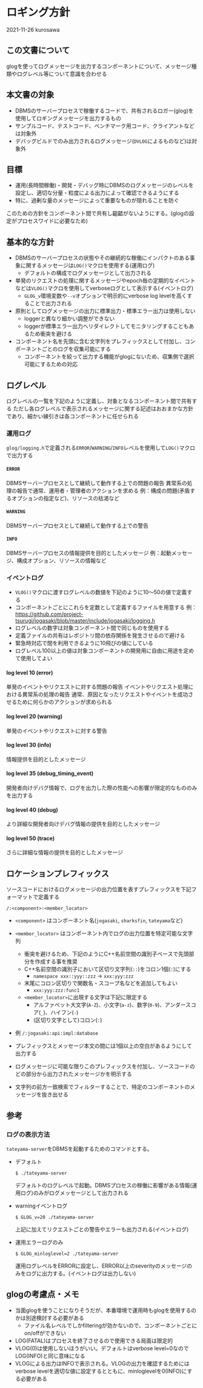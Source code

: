 # ロギング方針

2021-11-26 kurosawa

## この文書について

glogを使ってログメッセージを出力するコンポーネントについて、メッセージ種類やログレベル等について意識を合わせる

## 本文書の対象

- DBMSのサーバープロセスで稼働するコードで、共有されるロガー(glog)を使用してロギングメッセージを出力するもの
- サンプルコード、テストコード、ベンチマーク用コード、クライアントなどは対象外
- デバッグビルドでのみ出力されるログメッセージ(`DVLOG`によるものなど)は対象外

## 目標

- 運用(長時間稼働)・開発・デバッグ時にDBMSのログメッセージのレベルを設定し、適切な分量・粒度による出力によって確認できるようにする
- 特に、過剰な量のメッセージによって重要なものが隠れることを防ぐ

このための方針をコンポーネント間で共有し齟齬がないようにする。(glogの設定がプロセスワイドに必要なため)

## 基本的な方針

- DBMSのサーバープロセスの状態やその継続的な稼働にインパクトのある事象に関するメッセージは`LOG()`マクロを使用する(運用ログ)
  - デフォルトの構成でログメッセージとして出力される
- 単発のリクエストの処理に関するメッセージやepoch毎の定期的なイベントなどは`VLOG()`マクロを使用してverboseログとして表示する(イベントログ)
  - `GLOG_v`環境変数や`--v`オプションで明示的にverbose log levelを高くすることで出力される
- 原則としてログメッセージの出力に標準出力・標準エラー出力は使用しない
  - loggerと異なり細かい調整ができない
  - loggerが標準エラー出力へリダイレクトしてモニタリングすることもあるため衝突を避ける
- コンポーネント名を先頭に含む文字列をプレフィックスとして付加し、コンポーネントごとのログを収集可能にする
  - コンポーネントを絞って出力する機能がglogにないため、収集側で選択可能にするための対応

## ログレベル

ログレベルの一覧を下記のように定義し、対象となるコンポーネント間で共有する
ただし各ログレベルで表示されるメッセージに関する記述はおおまかな方針であり、細かい線引きは各コンポーネントに任せられる

### 運用ログ

`glog/logging.h`で定義される`ERROR`/`WARNING`/`INFO`レベルを使用して`LOG()`マクロで出力する

#### `ERROR` 

DBMSサーバープロセスとして継続して動作する上での問題の報告
異常系の処理の報告で通常、運用者・管理者のアクションを求める
例：構成の問題(矛盾するオプションの指定など)、リソースの枯渇など

#### `WARNING`

DBMSサーバープロセスとして継続して動作する上での警告

#### `INFO`

DBMSサーバープロセスの情報提供を目的としたメッセージ
例：起動メッセージ、構成オプション、リソースの情報など

### イベントログ

- `VLOG()`マクロに渡すログレベルの数値を下記のように10〜50の値で定義する
- コンポーネントごとにこれらを定数として定義するファイルを用意する
例：https://github.com/project-tsurugi/jogasaki/blob/master/include/jogasaki/logging.h
- ログレベルの数字は対象コンポーネント間で同じものを使用する
- 定義ファイルの共有はレポジトリ間の依存関係を発生させるので避ける
- 緊急時対応で間を利用できるように10飛びの値にしている
- ログレベル100以上の値は対象コンポーネントの開発用に自由に用途を定めて使用してよい

#### log level 10 (error)
  単発のイベントやリクエストに対する問題の報告
  イベントやリクエスト処理における異常系の処理の報告
  通常、原因となったリクエストやイベントを成功させるために何らかのアクションが求められる
#### log level 20 (warning)
  単発のイベントやリクエストに対する警告
#### log level 30 (info)
  情報提供を目的としたメッセージ
#### log level 35 (debug_timing_event)
  開発者向けデバグ情報で、ログを出力した際の性能への影響が限定的なもののみを出力する
#### log level 40 (debug)
  より詳細な開発者向けデバグ情報の提供を目的としたメッセージ
#### log level 50 (trace)
  さらに詳細な情報の提供を目的としたメッセージ

## ロケーションプレフィックス

ソースコードにおけるログメッセージの出力位置を表すプレフィックスを下記フォーマットで定義する

```
/:<component>:<member_locator>
```

- `<component>` はコンポーネント名(`jogasaki`, `sharksfin`, `tateyama`など)
- `<member_locator>` はコンポーネント内でログの出力位置を特定可能な文字列
  - 衝突を避けるため、下記のようにC++名前空間の識別子ベースで先頭部分を作成する事を推奨
  - C++名前空間の識別子において区切り文字列(`::`)をコロン1個(`:`)にする
    - `namespace xxx::yyy::zzz` -> `xxx:yyy:zzz`
  - 末尾にコロン区切りで関数名・スコープ名などを追加してもよい
    - `xxx:yyy:zzz:func1`
  - `<member_locator>`に出現する文字は下記に限定する
    - アルファベット大文字(`A-Z`)、小文字(`a-z`)、数字(`0-9`)、アンダースコア(`_`)、ハイフン(`-`)
    - (区切り文字として)コロン(`:`)
  
- 例 
  `/:jogasaki:api:impl:database`

- プレフィックスとメッセージ本文の間には1個以上の空白があるようにして出力する
- ログメッセージに可能な限りこのプレフィックスを付加し、ソースコードのどの部分から出力されたメッセージかを明示する
- 文字列の前方一致検索でフィルターすることで、特定のコンポーネントのメッセージを抜き出せる

## 参考

### ログの表示方法

`tateyama-server`をDBMSを起動するためのコマンドとする。

- デフォルト

  ```
  $ ./tateyama-server
  ```
  デフォルトのログレベルで起動。DBMSプロセスの稼働に影響がある情報(運用ログ)のみがログメッセージとして出力される

- warningイベントログ
  ```
  $ GLOG_v=20 ./tateyama-server
  ```
  上記に加えてリクエストごとの警告やエラーも出力される(イベントログ)

- 運用エラーログのみ
  ```
  $ GLOG_minloglevel=2 ./tateyama-server
  ```
  運用ログレベルをERRORに設定し、ERROR以上のseverityのメッセージのみをログに出力する。(イベントログは出力しない)

## glogの考慮点・メモ
- 当面glogを使うことになりそうだが、本番環境で運用時もglogを使用するのかは別途検討する必要がある
  - ファイル名レベルでしかfilteringが効かないので、コンポーネントごとにon/offができない
- LOG(FATAL)はプロセスを終了させるので使用できる局面は限定的
- VLOG(0)は使用しないほうがいい。デフォルトはverbose level=0なのでLOG(INFO)と同じ意味になる
- VLOGによる出力はINFOで表示される。VLOGの出力を確認するためにはverbose levelを適切な値に設定するとともに、minloglevelを0(INFO)にする必要がある